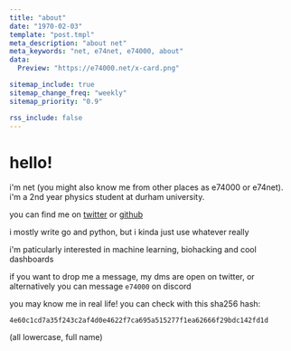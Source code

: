 ```yaml
---
title: "about"
date: "1970-02-03"
template: "post.tmpl"
meta_description: "about net"
meta_keywords: "net, e74net, e74000, about"
data:
  Preview: "https://e74000.net/x-card.png"

sitemap_include: true
sitemap_change_freq: "weekly"
sitemap_priority: "0.9"

rss_include: false
---
```


# hello!

i'm net (you might also know me from other places as e74000 or e74net). i'm a 2nd year physics student at durham university.

you can find me on [twitter](https://x.com/e74net) or [github](https://github.com/e74000)

i mostly write go and python, but i kinda just use whatever really

i'm paticularly interested in machine learning, biohacking and cool dashboards

if you want to drop me a message, my dms are open on twitter, or alternatively you can message `e74000` on discord

you may know me in real life! you can check with this sha256 hash:

```
4e60c1cd7a35f243c2af4d0e4622f7ca695a515277f1ea62666f29bdc142fd1d
```

(all lowercase, full name)
